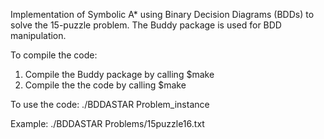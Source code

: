 Implementation of Symbolic A* using Binary Decision Diagrams (BDDs) to solve the 15-puzzle problem.
The Buddy package is used for BDD manipulation.

To compile the code:

1. Compile the Buddy package by calling $make
2. Compile the the code by calling $make

To use the code:
./BDDASTAR Problem_instance

Example: ./BDDASTAR Problems/15puzzle16.txt

